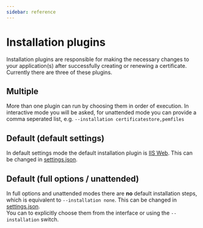```yaml
---
sidebar: reference
---
```


# Installation plugins
Installation plugins are responsible for making the necessary changes to your 
application(s) after successfully creating or renewing a certificate. Currently 
there are three of these plugins.

## Multiple
More than one plugin can run by choosing them in order of execution. In interactive 
mode you will be asked, for unattended mode you can provide a comma seperated list, 
e.g. `--installation certificatestore,pemfiles`

## Default (default settings)
In default settings mode the default installation plugin is [IIS Web](/reference/plugins/installation/iisweb). 
This can be changed in [settings.json](/reference/settings).  

## Default (full options / unattended)
In full options and unattended modes there are **no** default installation steps,
which is equivalent to `--installation none`. This can be changed in [settings.json](/reference/settings).  
You can to explicitly choose them from the interface or using the `--installation` switch. 